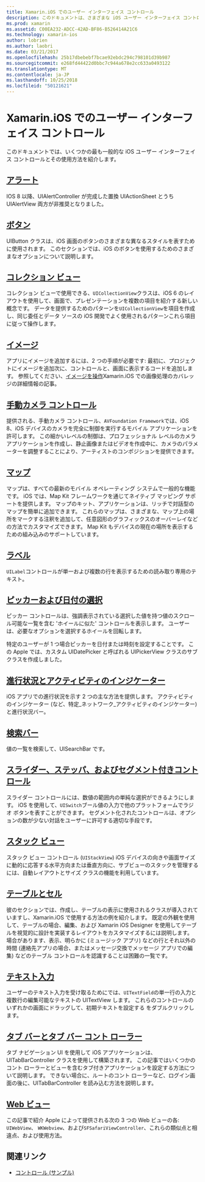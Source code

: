 ```yaml
---
title: Xamarin.iOS でのユーザー インターフェイス コントロール
description: このドキュメントは、さまざまな iOS ユーザー インターフェイス コントロール Xamarin.iOS の開発者が利用できるについて説明するガイドにリンクしています。 リンクされたコンテンツは、アラート、ボタン、コレクション ビュー、イメージ、手動カメラ コントロール、マップ、ラベル、ピッカー、日付の選択、および詳細について説明します。
ms.prod: xamarin
ms.assetid: C00EA232-ADCC-42AD-BF86-B526414A21C6
ms.technology: xamarin-ios
author: lobrien
ms.author: laobri
ms.date: 03/21/2017
ms.openlocfilehash: 25b17dbebebf7bcae92ebdc294c798101d39b987
ms.sourcegitcommit: e268fd44422d0bbc7c944a678e2cc633a0493122
ms.translationtype: MT
ms.contentlocale: ja-JP
ms.lasthandoff: 10/25/2018
ms.locfileid: "50121621"
---
```

# <a name="user-interface-controls-in-xamarinios"></a>Xamarin.iOS でのユーザー インターフェイス コントロール

このドキュメントでは、いくつかの最も一般的な iOS ユーザー インターフェイス コントロールとその使用方法を紹介します。

## <a name="alertsalertsmd"></a>[アラート](alerts.md)

IOS 8 以降、UIAlertController が完成した置換 UIActionSheet とうち UIAlertView 両方が非推奨となりました。

## <a name="buttonsbuttonsmd"></a>[ボタン](buttons.md)

UIButton クラスは、iOS 画面のボタンのさまざまな異なるスタイルを表すために使用されます。 このセクションでは、iOS のボタンを使用するためのさまざまなオプションについて説明します。

## <a name="collection-viewsuicollectionviewmd"></a>[コレクション ビュー](uicollectionview.md)

コレクション ビューで使用できる、`UICollectionView`クラスは、iOS 6 のレイアウトを使用して、画面で、プレゼンテーションを複数の項目を紹介する新しい概念です。 データを提供するためのパターンを`UICollectionView`を項目を作成し、同じ委任とデータ ソースの iOS 開発でよく使用されるパターンこれら項目に従って操作します。

## <a name="imagesimagemd"></a>[イメージ](image.md)

アプリにイメージを追加するには、2 つの手順が必要です: 最初に、プロジェクトにイメージを追加次に、コントロールと、画面に表示するコードを追加します。 参照してください、[イメージを操作](~/ios/app-fundamentals/images-icons/index.md)Xamarin.iOS での画像処理のカバレッジの詳細情報の記事。

## <a name="manual-camera-controlsintro-to-manual-camera-controlsmd"></a>[手動カメラ コントロール](intro-to-manual-camera-controls.md)

提供される、手動カメラ コントロール、`AVFoundation Framework`では、iOS 8、iOS デバイスのカメラを完全に制御を実行するモバイル アプリケーションを許可します。 この細かいレベルの制御は、プロフェッショナル レベルのカメラ アプリケーションを作成し、静止画像またはビデオを作成中に、カメラのパラメーターを調整することにより、アーティストのコンポジションを提供できます。

## <a name="mapsios-mapsindexmd"></a>[マップ](ios-maps/index.md)

マップは、すべての最新のモバイル オペレーティング システムで一般的な機能です。 iOS では、Map Kit フレームワークを通じてネイティブ マッピング サポートを提供します。 マップのキット、アプリケーションは、リッチで対話型のマップを簡単に追加できます。 これらのマップは、さまざまな、マップ上の場所をマークする注釈を追加して、任意図形のグラフィックスのオーバーレイなどの方法でカスタマイズできます。 Map Kit もデバイスの現在の場所を表示するための組み込みのサポートしています。

## <a name="labelslabelsmd"></a>[ラベル](labels.md)

`UILabel`コントロールが単一および複数の行を表示するための読み取り専用のテキスト。

## <a name="pickers-and-date-pickerspickermd"></a>[ピッカーおよび日付の選択](picker.md)

ピッカー コントロールは、強調表示されている選択した値を持つ値のスクロール可能な一覧を含む 'ホイールに似た' コントロールを表示します。 ユーザーは、必要なオプションを選択するホイールを回転します。

特定のユーザーが 1 つ場合ピッカーを日付または時刻を設定することです。 この Apple では、カスタム UIDatePicker と呼ばれる UIPickerView クラスのサブクラスを作成しました。

## <a name="progress-and-activity-indicatorsprogress-activity-indicatormd"></a>[進行状況とアクティビティのインジケーター](progress-activity-indicator.md)

iOS アプリでの進行状況を示す 2 つの主な方法を提供します。 アクティビティのインジケーター (など、特定_ネットワーク_アクティビティのインジケーター) と進行状況バー。

## <a name="search-barssearchbarmd"></a>[検索バー](searchbar.md)

値の一覧を検索して、UISearchBar です。 

## <a name="sliders-steppers-and-segmented-controlsslider-switch-segmented-controlsmd"></a>[スライダー、ステッパ、およびセグメント付きコントロール](slider-switch-segmented-controls.md)

スライダー コントロールには、数値の範囲内の単純な選択ができるようにします。 iOS を使用して、`UISwitch`ブール値の入力で他のプラットフォームでラジオ ボタンを表すことができます。 セグメント化されたコントロールは、オプションの数が少ない対話をユーザーに許可する適切な手段です。

## <a name="stack-viewuistackviewmd"></a>[スタック ビュー](uistackview.md)

スタック ビュー コントロール (`UIStackView`) iOS デバイスの向きや画面サイズに動的に応答する水平方向または垂直方向に、サブビューのスタックを管理するには、自動レイアウトとサイズ クラスの機能を利用しています。

## <a name="tables-and-cellstablesindexmd"></a>[テーブルとセル](tables/index.md)

彼のセクションでは、作成し、テーブルの表示に使用されるクラスが導入されていますし、Xamarin.iOS で使用する方法の例を紹介します。 既定の外観を使用して、テーブルの場合、編集、および Xamarin iOS Designer を使用してテーブルを視覚的に設計を実装するレイアウトをカスタマイズするには説明します。 場合があります、表示、明らかに (ミュージック アプリ) などの行とそれ以外の時間 (連絡先アプリの場合、またはメッセージ交換でメッセージ アプリでの編集) などのテーブル コントロールを認識することは困難の一覧です。

## <a name="text-inputtext-inputmd"></a>[テキスト入力](text-input.md)

ユーザーのテキスト入力を受け取るためにでは、`UITextField`の単一行の入力と複数行の編集可能なテキストの UITextView します。 これらのコントロールのいずれかの画面にドラッグして、初期テキストを設定する をダブルクリックします。

## <a name="tab-bars-and-tab-bar-controllerscreating-tabbed-applicationsmd"></a>[タブ バーとタブ バー コント ローラー](creating-tabbed-applications.md)

タブ ナビゲーション UI を使用して iOS アプリケーションは、UITabBarController クラスを使用して構築されます。 この記事ではいくつかのコント ローラーとビューを含むタブ付きアプリケーションを設定する方法について説明します。 できない場合に、ルートのコント ローラーなど、ログイン画面の後に、UITabBarController を読み込む方法を説明します。

## <a name="web-viewsuiwebviewmd"></a>[Web ビュー](uiwebview.md)

この記事で紹介 Apple によって提供される次の 3 つの Web ビューの各: `UIWebView`、 `WKWebview`、および`SFSafariViewController`、これらの類似点と相違点、および使用方法。

## <a name="related-links"></a>関連リンク

- [コントロール (サンプル)](https://developer.xamarin.com/samples/Controls/)
